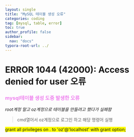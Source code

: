 ```yaml
---
layout: single
title: "MySQL 테이블 생성 오류"
categories: coding
tag: [mysql, table, error]
toc: true
author_profile: false
sidebar:
  nav: "docs"
typora-root-url: ../
---
```


# ERROR 1044 (42000): Access denied for user 오류



<h3><span style="color:violet">mysql테이블 생성 도중 발생한 오류</span></h3>

*root계정 말고 oz계정으로 테이블을 만들려고 했다가 실패함*

> cmd열어서 oz계정으로 로그인 하고 해당 명령어 실행

<span style="background-color:yellow">grant all privileges on *.* to 'oz'@'localhost' with grant option;</span>

